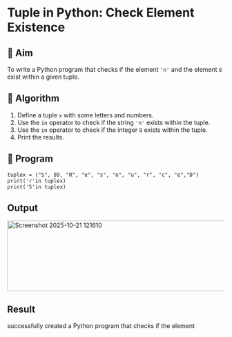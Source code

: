 # Tuple in Python: Check Element Existence

## 🎯 Aim
To write a Python program that checks if the element `'n'` and the element `8` exist within a given tuple.

## 🧠 Algorithm
1. Define a tuple `x` with some letters and numbers.
2. Use the `in` operator to check if the string `'n'` exists within the tuple.
3. Use the `in` operator to check if the integer `8` exists within the tuple.
4. Print the results.

## 🧾 Program
```
tuplex = ("S", 89, "R", "e", "s", "o", "u", "r", "c", "e","D")
print('r'in tuplex)
print('5'in tuplex)
```

## Output
<img width="744" height="163" alt="Screenshot 2025-10-21 121610" src="https://github.com/user-attachments/assets/06abbd7f-110b-42fb-a450-7c5e3752ff18" />

## Result
successfully created a Python program that checks if the element
